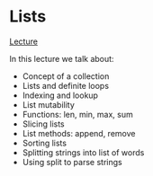 # Lists

[Lecture](https://www.py4e.com/html3/08-lists)

In this lecture we talk about:
- Concept of a collection
- Lists and definite loops
- Indexing and lookup
- List mutability
- Functions: len, min, max, sum
- Slicing lists
- List methods: append, remove
- Sorting lists
- Splitting strings into list of words
- Using split to parse strings
